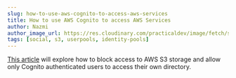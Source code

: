 ```yaml
---
slug: how-to-use-aws-cognito-to-access-aws-services
title: How to use AWS Cognito to access AWS Services
author: Nazmi
author_image_url: https://res.cloudinary.com/practicaldev/image/fetch/s--vhfrNqT4--/c_fill,f_auto,fl_progressive,h_90,q_auto,w_90/https://dev-to-uploads.s3.amazonaws.com/uploads/user/profile_image/166540/69dd3080-0440-4eae-9abd-3a5b0f854ca9.png
tags: [social, s3, userpools, identity-pools]
---
```


[This article](https://dev.to/zenika/how-to-use-aws-cognito-to-access-aws-services-150e) will explore how to block access to AWS S3 storage and allow only Cognito authenticated users to access their own directory.